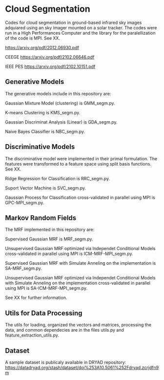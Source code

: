 # Cloud Segmentation

Codes for cloud segmentation in ground-based infrared sky images adquiared using an sky imager mounted on a solar tracker. The codes were run in a High Performances Computer and the library for the paralellization of the code is MPI. See XX.

https://arxiv.org/pdf/2012.06930.pdf

CEEGE https://arxiv.org/pdf/2102.06646.pdf

IEEE PES https://arxiv.org/pdf/2102.10151.pdf

## Generative Models

The generative models include in this repository are: 

Gaussian Mixture Model (clustering) is GMM_segm.py.

K-means Clustering is KMS_segm.py.

Gaussian Discriminat Analysis (Linear) is GDA_segm.py.

Naive Bayes Classifier is NBC_segm.py.

## Discriminative Models

The discriminative model were implemented in their primal formulation. The features were transformed to a feature space using split basis functions. See XX.

Ridge Regression for Classification is RRC_segm.py.

Suport Vector Machine is SVC_segm.py.

Gaussian Process for Classification cross-validated in parallel using MPI is GPC-MPI_segm.py.

## Markov Random Fields

The MRF implemented in this repository are:

Supervised Gaussian MRF is MRF_segm.py.

Unsupervised Gaussian MRF optimized via Independet Conditional Models cross-validated in parallel using MPI is ICM-MRF-MPI_segm.py.

Supervised Gaussian MRF with Simulate Anneling on the implementation is SA-MRF_segm.py.

Unsupervised Gaussian MRF optimized via Independet Conditional Models with Simulate Anneling on the implementation cross-validated in parallel using MPI is SA-ICM-MRF-MPI_segm.py.

See XX for further information.

## Utils for Data Processing 

The utils for loading, organized the vectors and matrices, processing the data, and common dependecies are in the files utils.py and feature_extraction_utils.py.

## Dataset

A sample dataset is publicaly available in DRYAD repository: https://datadryad.org/stash/dataset/doi%253A10.5061%252Fdryad.zcrjdfn9m
